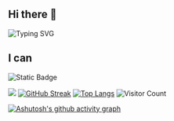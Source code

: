 ## Hi there 👋
![Typing SVG](https://readme-typing-svg.demolab.com/?lines=I+am+Zero;Welcome+to+my+Github)
## I can
![Static Badge](https://img.shields.io/badge/%3Csvg%20role%3D%22img%22%20viewBox%3D%220%200%2024%2024%22%20xmlns%3D%22http%3A%2F%2Fwww.w3.org%2F2000%2Fsvg%22%3E%3Ctitle%3EHTML5%3C%2Ftitle%3E%3Cpath%20d%3D%22M1.5%200h21l-1.91%2021.563L11.977%2024l-8.564-2.438L1.5%200zm7.031%209.75l-.232-2.718%2010.059.003.23-2.622L5.412%204.41l.698%208.01h9.126l-.326%203.426-2.91.804-2.955-.81-.188-2.11H6.248l.33%204.171L12%2019.351l5.379-1.443.744-8.157H8.531z%22%2F%3E%3C%2Fsvg%3E)


<!--
**Eomnational/Eomnational** is a ✨ _special_ ✨ repository because its `README.md` (this file) appears on your GitHub profile.

Here are some ideas to get you started:

- 🔭 I’m currently working on ...
- 🌱 I’m currently learning ...
- 👯 I’m looking to collaborate on ...
- 🤔 I’m looking for help with ...
- 💬 Ask me about ...
- 📫 How to reach me: ...
- 😄 Pronouns: ...
- ⚡ Fun fact: ...
-->

![](https://github-readme-stats.vercel.app/api?username=Eomnational&show_icons=true&theme=default)
[![GitHub Streak](https://streak-stats.demolab.com/?user=Eomnational&theme=default)](https://git.io/streak-stats)
[![Top Langs](https://github-readme-stats.vercel.app/api/top-langs/?username=Eomnational&layout=compact)](https://github.com/anuraghazra/github-readme-stats)
![Visitor Count](https://profile-counter.glitch.me/Eomnational/count.svg)

[![Ashutosh's github activity graph](https://github-readme-activity-graph.vercel.app/graph?username=Eomnational&theme=minimal)](https://github.com/ashutosh00710/github-readme-activity-graph)




